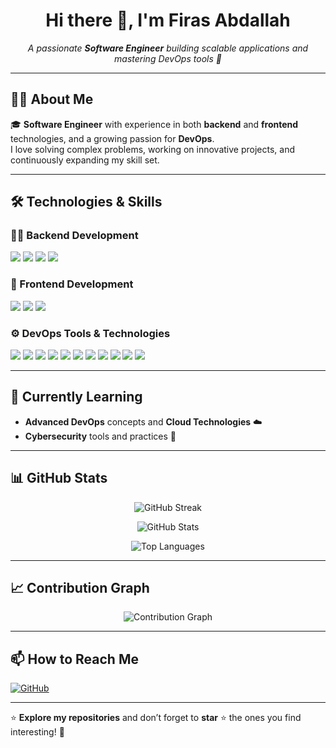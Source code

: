 <h1 align="center">Hi there 👋, I'm Firas Abdallah</h1>

<p align="center">
    <em>A passionate <strong>Software Engineer</strong> building scalable applications and mastering DevOps tools 🚀</em>
</p>

---

## 👨‍💻 About Me

🎓 **Software Engineer** with experience in both **backend** and **frontend** technologies, and a growing passion for **DevOps**.  
I love solving complex problems, working on innovative projects, and continuously expanding my skill set.

---

## 🛠️ Technologies & Skills

### 👨‍🏭 Backend Development  
<p align="left">
  <img src="https://img.shields.io/badge/Spring%20Boot-6DB33F?style=for-the-badge&logo=springboot&logoColor=white"/>
  <img src="https://img.shields.io/badge/.NET-512BD4?style=for-the-badge&logo=dotnet&logoColor=white"/>
  <img src="https://img.shields.io/badge/Symfony-000000?style=for-the-badge&logo=symfony&logoColor=white"/>
  <img src="https://img.shields.io/badge/JavaFX-007396?style=for-the-badge&logo=java&logoColor=white"/>
</p>

### 🎨 Frontend Development  
<p align="left">
  <img src="https://img.shields.io/badge/Angular-DD0031?style=for-the-badge&logo=angular&logoColor=white"/>
  <img src="https://img.shields.io/badge/Flutter-02569B?style=for-the-badge&logo=flutter&logoColor=white"/>
  <img src="https://img.shields.io/badge/Glade-0078D7?style=for-the-badge&logo=visualstudio&logoColor=white"/>
</p>

### ⚙️ DevOps Tools & Technologies  
<p align="left">
  <img src="https://img.shields.io/badge/Jenkins-D24939?style=for-the-badge&logo=jenkins&logoColor=white"/>
  <img src="https://img.shields.io/badge/Docker-2496ED?style=for-the-badge&logo=docker&logoColor=white"/>
  <img src="https://img.shields.io/badge/Kubernetes-326CE5?style=for-the-badge&logo=kubernetes&logoColor=white"/>
  <img src="https://img.shields.io/badge/Prometheus-E6522C?style=for-the-badge&logo=prometheus&logoColor=white"/>
  <img src="https://img.shields.io/badge/Grafana-F46800?style=for-the-badge&logo=grafana&logoColor=white"/>
  <img src="https://img.shields.io/badge/GitLab-FC6D26?style=for-the-badge&logo=gitlab&logoColor=white"/>
  <img src="https://img.shields.io/badge/SonarQube-4E9BCD?style=for-the-badge&logo=sonarqube&logoColor=white"/>
  <img src="https://img.shields.io/badge/Nginx-009639?style=for-the-badge&logo=nginx&logoColor=white"/>
  <img src="https://img.shields.io/badge/Tomcat-F8DC75?style=for-the-badge&logo=apachetomcat&logoColor=black"/>
  <img src="https://img.shields.io/badge/pfSense-23324D?style=for-the-badge&logo=pfsense&logoColor=white"/>
  <img src="https://img.shields.io/badge/Kali%20Linux-557C94?style=for-the-badge&logo=kalilinux&logoColor=white"/>
</p>

---

## 🌱 Currently Learning  
- **Advanced DevOps** concepts and **Cloud Technologies** ☁️  
- **Cybersecurity** tools and practices 🔐

---

## 📊 GitHub Stats  
<p align="center">
  <img src="https://github-readme-streak-stats.herokuapp.com/?user=FirasAbdallah&theme=tokyonight&hide_border=true" alt="GitHub Streak" />
</p>

<p align="center">
  <img src="https://github-readme-stats.vercel.app/api?username=FirasAbdallah&show_icons=true&theme=tokyonight&hide_border=true" alt="GitHub Stats" />
</p>

<p align="center">
  <img src="https://github-readme-stats.vercel.app/api/top-langs/?username=FirasAbdallah&layout=compact&theme=tokyonight&hide_border=true" alt="Top Languages" />
</p>

---

## 📈 Contribution Graph  
<p align="center">
  <img src="https://github-readme-activity-graph.cyclic.app/graph?username=FirasAbdallah&theme=tokyo-night&hide_border=true" alt="Contribution Graph"/>
</p>

---

## 📫 How to Reach Me  
<p align="left">
  <a href="https://github.com/FirasAbdallah">
    <img src="https://img.shields.io/badge/GitHub-%2312100E.svg?&style=for-the-badge&logo=github&logoColor=white" alt="GitHub"/>
  </a>
</p>

---

⭐️ **Explore my repositories** and don’t forget to **star** ⭐ the ones you find interesting! 🚀
